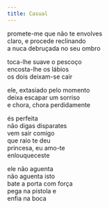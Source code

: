 ```yaml
---
title: Casual
---
```


promete-me que não te envolves  
claro, e procede reclinando  
a nuca debruçada no seu ombro  

toca-lhe suave o pescoço  
encosta-lhe os lábios  
os dois deixam-se cair  

ele, extasiado pelo momento  
deixa escapar um sorriso  
e chora, chora perdidamente  

és perfeita  
não digas disparates  
vem sair comigo  
que raio te deu  
princesa, eu amo-te  
enlouqueceste  

ele não aguenta  
não aguenta isto  
bate a porta com força  
pega na pistola e  
enfia na boca  
